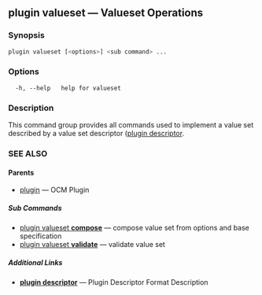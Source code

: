 ## plugin valueset &mdash; Valueset Operations

### Synopsis

```bash
plugin valueset [<options>] <sub command> ...
```

### Options

```
  -h, --help   help for valueset
```

### Description
This command group provides all commands used to implement a value set
described by a value set descriptor ([plugin descriptor](plugin_descriptor.md).
### SEE ALSO

#### Parents

* [plugin](plugin.md)	 &mdash; OCM Plugin


##### Sub Commands

* [plugin valueset <b>compose</b>](plugin_valueset_compose.md)	 &mdash; compose value set from options and base specification
* [plugin valueset <b>validate</b>](plugin_valueset_validate.md)	 &mdash; validate value set



##### Additional Links

* [<b>plugin descriptor</b>](plugin_descriptor.md)	 &mdash; Plugin Descriptor Format Description

